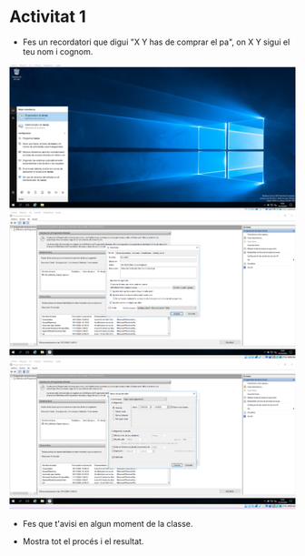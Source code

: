 # Activitat 1

- Fes un recordatori que digui "X Y has de comprar el pa", on X Y sigui el teu nom i cognom.

 <img src="Captura de pantalla 2024-10-10 140217.png" alt="Obrir el Visor d'esdeveniments"/>
  <img src="Captura de pantalla 2024-10-10 140317.png" alt="Obrir el Visor d'esdeveniments"/>
  <img src="Captura de pantalla 2024-10-10 140402.png" alt="Obrir el Visor d'esdeveniments"/>

- Fes que t'avisi en algun moment de la classe.



- Mostra tot el procés i el resultat.


